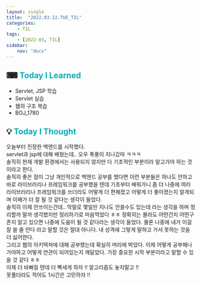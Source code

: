 ```yaml
---
layout: single
title:  "2022.03.22.TUE_TIL"
categories: 
    - TIL
tags: 
    - [2022-03, TIL]
sidebar:
    nav: "docs"
---
```



## ⌨ <a style="color:#00adb5">Today I Learned</a> 
- Servlet, JSP 학습
- Servlet 실습
- 웹의 구조 복습
- BOJ_1780


## 💡 <a style="color:#00adb5">Today I Thought</a>
오늘부터 진정한 백엔드를 시작했다.<br>
servlet과 jsp에 대해 배웠는데.. 오우 폭풍이 지나갔따 ㅋㅋㅋ<br>
솔직히 현재 개발 환경에서는 사용되지 않지만 다 기초적인 부분이라 알고가야 하는 것이라고 한다.<br>
솔직히 좋은 점이 그냥 개인적으로 백엔드 공부를 했다면 이런 부분들은 하나도 안하고 바로 라이브러리나 프레임워크를 공부했을 텐데 기초부터 배워가니 좀 더 나중에 여러 라이브러리나 프레임워크를 쓰더라도 어떻게 더 편해졌고 어떻게 더 좋아졌는지 알게되며 이해가 더 잘 될 것 같다는 생각이 들었다.<br>
솔직히 이제 안쓰이는건데.. 막말로 몇일만 지나도 안쓸수도 있는데 라는 생각을 하며 정리할까 말까 생각했지만 정리하기로 마음먹었다 ㅎㅎ 정확히는 몰라도 어떤건지 어떤구존지 알고 있으면 나중에 도움이 될 것 같다라는 생각이 들었다. 물론 나중에 내가 이걸 잘 쓸 줄 안다 라고 말할 것은 절대 아니다. 내 성격에 그렇게 말하고 가서 못하는 것을 더 싫어한다.<br>
그리고 웹의 아키텍쳐에 대해 공부했는데 확실히 머리에 박았다. 이제 어떻게 공부해나가야하고 어떻게 연관이 되어있는지 깨달았다. 가장 중요한 시작 부분이라고 말할 수 있을 것 같다 ㅎㅎ<br>
이제 더 바빠질 텐데 더 빡세게 하자 !! 알고리즘도 놓지말고 !!<br>
못풀더라도 적어도 1시간은 고민하자 !!